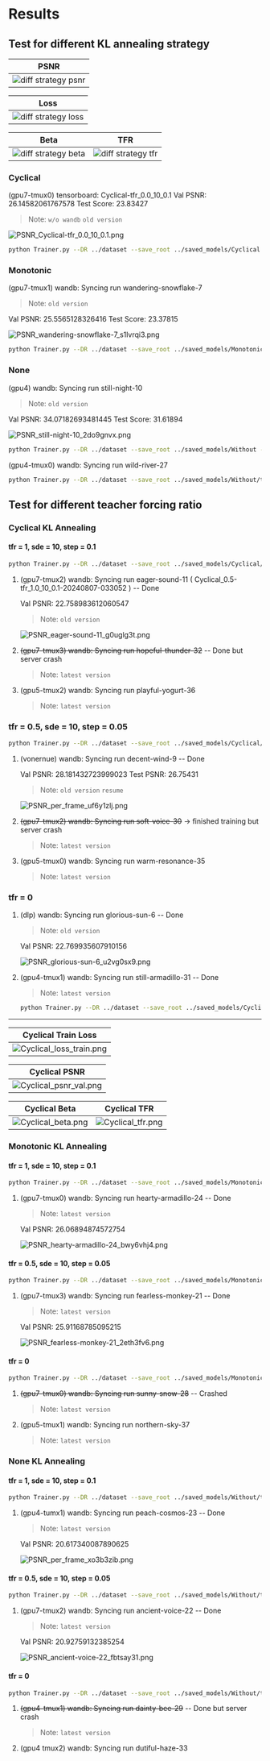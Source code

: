 # Results

## Test for different KL annealing strategy

|                         PSNR                          |
|:-----------------------------------------------------:|
| ![diff strategy psnr](img/diff_strategy/psnr_val.png) |

|                          Loss                           |
|:-------------------------------------------------------:|
| ![diff strategy loss](img/diff_strategy/train_loss.png) |

|                       Beta                        |                       TFR                       |
|:-------------------------------------------------:|:-----------------------------------------------:|
| ![diff strategy beta](img/diff_strategy/beta.png) | ![diff strategy tfr](img/diff_strategy/tfr.png) |

### Cyclical

(gpu7-tmux0) tensorboard: Cyclical-tfr_0.0_10_0.1
Val PSNR: 26.14582061767578
Test Score: 23.83427

> Note: `w/o wandb` `old version`

![PSNR_Cyclical-tfr_0.0_10_0.1.png](img/Cyclical__tfr-0.0-10-0.1/PSNR_Cyclical-tfr_0.0_10_0.1.png)

```bash
python Trainer.py --DR ../dataset --save_root ../saved_models/Cyclical --lr 0.0001 --num_epoch 200 --tfr 0 --kl_anneal_type Cyclical --kl_anneal_ratio 0.5 --wandb --device cuda:3
```

### Monotonic

(gpu7-tmux1) wandb: Syncing run wandering-snowflake-7

> Note: `old version`

Val PSNR: 25.5565128326416
Test Score: 23.37815

![PSNR_wandering-snowflake-7_s1lvrqi3.png](img/Monotonic__tfr-0.0-10-0.1__wandering-snowflake-7/PSNR_wandering-snowflake-7_s1lvrqi3.png)

```bash
python Trainer.py --DR ../dataset --save_root ../saved_models/Monotonic --lr 0.0001 --num_epoch 200 --tfr 0 --kl_anneal_type Monotonic --kl_anneal_ratio 0.5 --wandb --device cuda:3
```

### None

(gpu4) wandb: Syncing run still-night-10

> Note: `old version`

Val PSNR: 34.07182693481445
Test Score: 31.61894

![PSNR_still-night-10_2do9gnvx.png](img/None__tfr-0.0-10-0.1__still-night-10/PSNR_still-night-10_2do9gnvx.png)

```bash
python Trainer.py --DR ../dataset --save_root ../saved_models/Without --lr 0.0001 --num_epoch 200 --tfr 0 --kl_anneal_type None --kl_anneal_ratio 0.5 --wandb --device cuda:1
```

(gpu4-tmux0) wandb: Syncing run wild-river-27

```bash
python Trainer.py --DR ../dataset --save_root ../saved_models/Without/tfr0 --lr 0.0001 --num_epoch 400 --tfr 0 --kl_anneal_type None --kl_anneal_ratio 0.5 --wandb --device cuda:1
```

## Test for different teacher forcing ratio

### Cyclical KL Annealing
#### tfr = 1, sde = 10, step = 0.1

```bash
python Trainer.py --DR ../dataset --save_root ../saved_models/Cyclical/tfr1 --lr 0.0001 --num_epoch 100 --tfr 1 --kl_anneal_type Cyclical --kl_anneal_ratio 0.5 --wandb --device cuda:7
```

1. (gpu7-tmux2) wandb: Syncing run eager-sound-11 ( Cyclical_0.5-tfr_1.0_10_0.1-20240807-033052 ) -- Done

    Val PSNR: 22.758983612060547

    > Note: `old version`

    ![PSNR_eager-sound-11_g0uglg3t.png](img/Cyclical__tfr-1.0-10-0.1__eager-sound-11/PSNR_eager-sound-11_g0uglg3t.png)

2. ~~(gpu7-tmux3) wandb: Syncing run hopeful-thunder-32~~ -- Done but server crash

    > Note: `latest version`

3. (gpu5-tmux2) wandb: Syncing run playful-yogurt-36

    > Note: `latest version`


### tfr = 0.5, sde = 10, step = 0.05
```bash
python Trainer.py --DR ../dataset --save_root ../saved_models/Cyclical/tfr05 --lr 0.0001 --num_epoch 100 --tfr 0.5 --tfr_d_step 0.05 --kl_anneal_type Cyclical --kl_anneal_ratio 0.5 --wandb --device cuda:3
```

1. (vonernue) wandb: Syncing run decent-wind-9 -- Done

    Val PSNR: 28.181432723999023
    Test PSNR: 26.75431

    > Note: `old version` `resume`

    ![PSNR_per_frame_uf6y1zlj.png](img/Cyclical__tfr-0.5-10-0.05__decent-wind-9/PSNR_decent-wind-9_uf6y1zlj.png)

2. ~~(gpu7-tmux2) wandb: Syncing run soft-voice-30~~ -> finished training but server crash

    > Note: `latest version`

3. (gpu5-tmux0) wandb: Syncing run warm-resonance-35
    
    > Note: `latest version`

### tfr = 0

1. (dlp) wandb: Syncing run glorious-sun-6 -- Done

    > Note: `old version`

    Val PSNR: 22.769935607910156

    ![PSNR_glorious-sun-6_u2vg0sx9.png](img/Cyclical__tfr-0.0-10-0.1__glorious-sun-6/PSNR_glorious-sun-6_u2vg0sx9.png)

2. (gpu4-tmux1) wandb: Syncing run still-armadillo-31 -- Done

    > Note: `latest version`

    ```bash
    python Trainer.py --DR ../dataset --save_root ../saved_models/Cyclical/tfr0 --lr 0.0001 --num_epoch 100 --tfr 0 --kl_anneal_type Cyclical --kl_anneal_ratio 0.5 --wandb --device cuda:3
    ```
---

|                       Cyclical Train Loss                        |
|:----------------------------------------------------------------:|
| ![Cyclical_loss_train.png](img/diff_tfr/Cyclical_loss_train.png) |

|                        Cyclical PSNR                         |
|:------------------------------------------------------------:|
| ![Cyclical_psnr_val.png](img/diff_tfr/Cyclical_val_psnr.png) |

|                    Cyclical Beta                     |                    Cyclical TFR                    |
|:----------------------------------------------------:|:--------------------------------------------------:|
| ![Cyclical_beta.png](img/diff_tfr/Cyclical_Beta.png) | ![Cyclical_tfr.png](img/diff_tfr/Cyclical_TFR.png) |


### Monotonic KL Annealing

#### tfr = 1, sde = 10, step = 0.1

```bash
python Trainer.py --DR ../dataset --save_root ../saved_models/Monotonic/tfr1 --lr 0.0001 --num_epoch 100 --tfr 1 --kl_anneal_type Monotonic --kl_anneal_ratio 0.5 --wandb --device cuda:3
```

1. (gpu7-tmux0) wandb: Syncing run hearty-armadillo-24 -- Done

    > Note: `latest version`

    Val PSNR: 26.06894874572754

    ![PSNR_hearty-armadillo-24_bwy6vhj4.png](img/Monotonic__tfr-1.0-10-0.1__hearty-armadillo-24/PSNR_hearty-armadillo-24_bwy6vhj4.png)

#### tfr = 0.5, sde = 10, step = 0.05

```bash
python Trainer.py --DR ../dataset --save_root ../saved_models/Monotonic/tfr05 --lr 0.0001 --num_epoch 100 --tfr 0.5 --tfr_d_step 0.05 --kl_anneal_type Monotonic --kl_anneal_ratio 0.5 --wandb --device cuda:4
```
1. (gpu7-tmux3) wandb: Syncing run fearless-monkey-21 -- Done

    > Note: `latest version`

    Val PSNR: 25.91168785095215

    ![PSNR_fearless-monkey-21_2eth3fv6.png](img/Monotonic__tfr-0.5-10-0.05__fearless-monkey-21/PSNR_fearless-monkey-21_2eth3fv6.png)

#### tfr = 0

```bash
python Trainer.py --DR ../dataset --save_root ../saved_models/Monotonic/tfr0 --lr 0.0001 --num_epoch 100 --tfr 0 --kl_anneal_type Monotonic --kl_anneal_ratio 0.5 --wandb --device cuda:3
```

1. ~~(gpu7-tmux0) wandb: Syncing run sunny-snow-28~~ -- Crashed

    > Note: `latest version`

2. (gpu5-tmux1) wandb: Syncing run northern-sky-37
    
    > Note: `latest version`

### None KL Annealing

#### tfr = 1, sde = 10, step = 0.1

```bash
python Trainer.py --DR ../dataset --save_root ../saved_models/Without/tfr1 --lr 0.0001 --num_epoch 100 --tfr 1 --kl_anneal_type None --kl_anneal_ratio 0.5 --wandb --device cuda:7
```
1. (gpu4-tumx1) wandb: Syncing run peach-cosmos-23 -- Done

    > Note: `latest version`

    Val PSNR: 20.617340087890625

    ![PSNR_per_frame_xo3b3zib.png](img/None__tfr-1.0-10-0.1__peach-cosmos-23/PSNR_per_frame_xo3b3zib.png)


#### tfr = 0.5, sde = 10, step = 0.05

```bash
python Trainer.py --DR ../dataset --save_root ../saved_models/Without/tfr05 --lr 0.0001 --num_epoch 100 --tfr 0.5 --tfr_d_step 0.05 --kl_anneal_type None --kl_anneal_ratio 0.5 --wandb --device cuda:1
```

1. (gpu7-tmux2) wandb: Syncing run ancient-voice-22 -- Done

    > Note: `latest version`

    Val PSNR: 20.92759132385254

    ![PSNR_ancient-voice-22_fbtsay31.png](img/None__tfr-0.5-10-0.05_ancient-voice-22/PSNR_ancient-voice-22_fbtsay31.png)

#### tfr = 0

```bash
python Trainer.py --DR ../dataset --save_root ../saved_models/Without/tfr0 --lr 0.0001 --num_epoch 100 --tfr 0 --kl_anneal_type None --kl_anneal_ratio 0.5 --wandb --device cuda:4
```

1. ~~(gpu4-tmux1) wandb: Syncing run dainty-bee-29~~ -- Done but server crash

    > Note: `latest version`
2. (gpu4 tmux2) wandb: Syncing run dutiful-haze-33